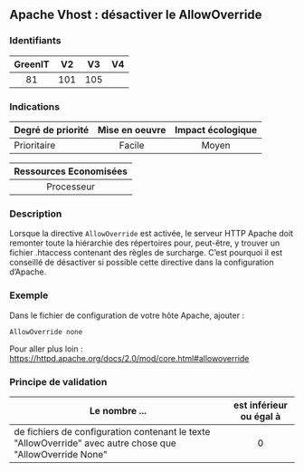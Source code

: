 ## Apache Vhost : désactiver le AllowOverride

### Identifiants

| GreenIT |  V2  |  V3  |  V4  |
|:-------:|:----:|:----:|:----:|
|  81    | 101  | 105  |      |

### Indications

| Degré de priorité |      Mise en oeuvre       |  Impact écologique    | 
|-------------------|:-------------------------:|:---------------------:|
| Prioritaire       |  Facile                   |    Moyen              | 


|Ressources Economisées                                      |
|:----------------------------------------------------------:|
|  Processeur  |

### Description

Lorsque la directive `AllowOverride` est activée, le serveur HTTP Apache doit remonter toute la hiérarchie des répertoires pour,
peut-être, y trouver un fichier .htaccess contenant des règles de surcharge. 
C’est pourquoi il est conseillé de désactiver si possible cette directive dans la configuration d’Apache.

### Exemple

Dans le fichier de configuration de votre hôte Apache, ajouter :
```apacheconf
AllowOverride none
```

Pour aller plus loin :
https://httpd.apache.org/docs/2.0/mod/core.html#allowoverride

### Principe de validation

| Le nombre ...     | est inférieur ou égal à   |  
|-------------------|:-------------------------:|
|  de fichiers de configuration contenant le texte "AllowOverride" avec autre chose que "AllowOverride None" | 0  |
